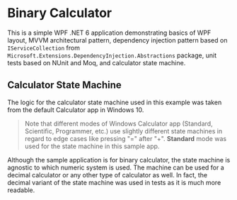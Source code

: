 # Binary Calculator

This is a simple WPF .NET 6 application demonstrating basics of WPF layout, MVVM architectural pattern, dependency injection pattern based on
`IServiceCollection` from `Microsoft.Extensions.DependencyInjection.Abstractions` package, unit tests based on NUnit and  Moq, and calculator
state machine.

## Calculator State Machine

The logic for the calculator state machine used in this example was taken from the default Calculator app in Windows 10.

> Note that different modes of Windows Calculator app (Standard, Scientific, Programmer, etc.) use slightly different state machines
> in regard to edge cases like pressing "=" after "+". __Standard__ mode was used for the state machine in this sample app.

Although the sample application is for binary calculator, the state machine is agnostic to which numeric system is used. The machine
can be used for a decimal calculator or any other type of calculator as well. In fact, the decimal variant of the state machine was used
in tests as it is much more readable.
